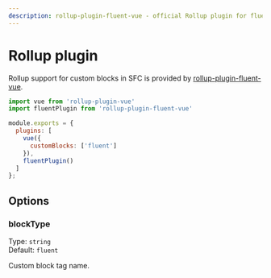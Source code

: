 ```yaml
---
description: rollup-plugin-fluent-vue - official Rollup plugin for fluent-vue that allows defining locale messages directly in Vue SFC files
---
```


# Rollup plugin

Rollup support for custom blocks in SFC is provided by [rollup-plugin-fluent-vue](https://www.npmjs.com/package/rollup-plugin-fluent-vue).

```js
import vue from 'rollup-plugin-vue'
import fluentPlugin from 'rollup-plugin-fluent-vue'

module.exports = {
  plugins: [
    vue({
      customBlocks: ['fluent']
    }),
    fluentPlugin()
  ]
};
```

## Options

### blockType

Type: `string`<br>
Default: `fluent`

Custom block tag name.
